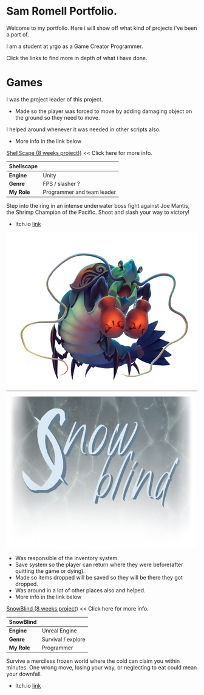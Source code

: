 # Sam Romell Portfolio.
Welcome to my portfolio. Here i will show off what kind of projects i've been a part of.

I am a student at yrgo as a Game Creator Programmer. 


Click the links to find more in depth of what i have done. 

# Games

I was the project leader of this project.
- Made so the player was forced to move by adding damaging object on the ground so they need to move.
  
I helped around whenever it was needed in other scripts also.

- More info in the link below 

[ShellScape (8 weeks project)](https://github.com/Spacestarz/Portfolio/tree/main/Shellscape)) << Click here for more info.


 
 |  Shellscape   |        |
|------------|-----------------------------|
| **Engine**   | Unity             |
| **Genre**    | FPS / slasher ?       |
| **My Role**    |Programmer and team leader      |
 

Step into the ring in an intense underwater boss fight against Joe Mantis, the Shrimp Champion of the Pacific.
Shoot and slash your way to victory!

* Itch.io [link](https://yrgo-game-creator.itch.io/shellscape)



<a href="https://github.com/Spacestarz/Portfolio/tree/main/Shellscape">
  <img src="Images/JoeMantis.png" alt="Joe Mantis" height="400">
</a>



---

<a href="https://github.com/Spacestarz/Portfolio/tree/main/Snowblind">
  <img src="Images/Snow Blind.png" width="500" height = "400">
</a>

- Was responsible of the inventory system.
- Save system so the player can return where they were before(after quitting the game or dying).
- Made so items dropped will be saved so they will be there they got dropped.
- Was around in a lot of other places also and helped.
- More info in the link below 

[SnowBlind (8 weeks project)](https://github.com/Spacestarz/Portfolio/tree/main/Snowblind) << Click here for more info.

 |  SnowBlind   |        |
|------------|-----------------------------|
| **Engine**   | Unreal Engine             |
| **Genre**    | Survival / explore     |
| **My Role**    |Programmer     |

Survive a merciless frozen world where the cold can claim you within minutes. One wrong move, losing your way, or neglecting to eat could mean your downfall.

* Itch.io [link](https://yrgo-game-creator.itch.io/snow)




 
